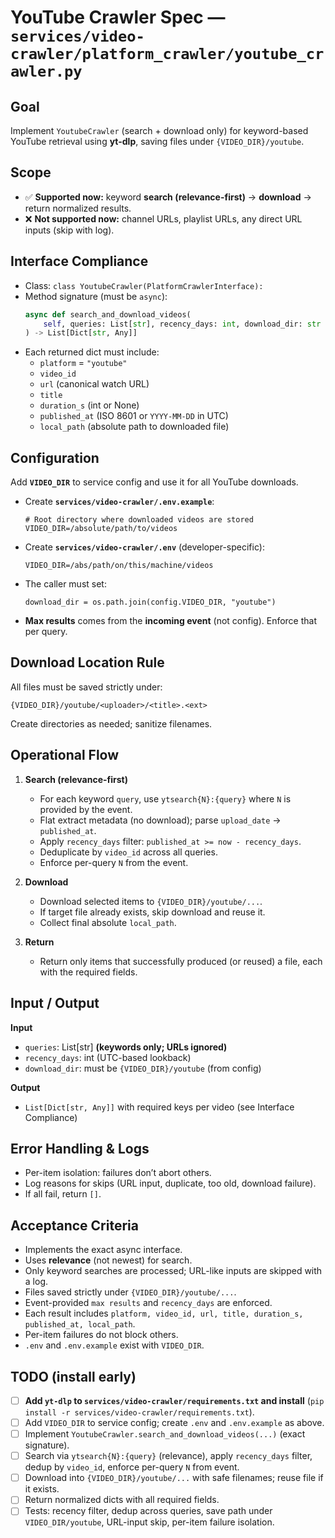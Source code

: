 # YouTube Crawler Spec — `services/video-crawler/platform_crawler/youtube_crawler.py`

## Goal
Implement `YoutubeCrawler` (search + download only) for keyword-based YouTube retrieval using **yt-dlp**, saving files under `{VIDEO_DIR}/youtube`.

## Scope
- ✅ **Supported now:** keyword **search (relevance-first)** → **download** → return normalized results.
- ❌ **Not supported now:** channel URLs, playlist URLs, any direct URL inputs (skip with log).

## Interface Compliance
- Class: `class YoutubeCrawler(PlatformCrawlerInterface):`
- Method signature (must be `async`):
  ```python
  async def search_and_download_videos(
      self, queries: List[str], recency_days: int, download_dir: str
  ) -> List[Dict[str, Any]]
  ```
- Each returned dict must include:
  - `platform` = `"youtube"`
  - `video_id`
  - `url` (canonical watch URL)
  - `title`
  - `duration_s` (int or None)
  - `published_at` (ISO 8601 or `YYYY-MM-DD` in UTC)
  - `local_path` (absolute path to downloaded file)

## Configuration
Add **`VIDEO_DIR`** to service config and use it for all YouTube downloads.

- Create **`services/video-crawler/.env.example`**:
  ```
  # Root directory where downloaded videos are stored
  VIDEO_DIR=/absolute/path/to/videos
  ```
- Create **`services/video-crawler/.env`** (developer-specific):
  ```
  VIDEO_DIR=/abs/path/on/this/machine/videos
  ```
- The caller must set:
  ```
  download_dir = os.path.join(config.VIDEO_DIR, "youtube")
  ```
- **Max results** comes from the **incoming event** (not config). Enforce that per query.

## Download Location Rule
All files must be saved strictly under:
```
{VIDEO_DIR}/youtube/<uploader>/<title>.<ext>
```
Create directories as needed; sanitize filenames.

## Operational Flow
1) **Search (relevance-first)**
   - For each keyword `query`, use `ytsearch{N}:{query}` where `N` is provided by the event.
   - Flat extract metadata (no download); parse `upload_date` → `published_at`.
   - Apply `recency_days` filter: `published_at >= now - recency_days`.
   - Deduplicate by `video_id` across all queries.
   - Enforce per-query `N` from the event.

2) **Download**
   - Download selected items to `{VIDEO_DIR}/youtube/...`.
   - If target file already exists, skip download and reuse it.
   - Collect final absolute `local_path`.

3) **Return**
   - Return only items that successfully produced (or reused) a file, each with the required fields.

## Input / Output
**Input**  
- `queries`: List[str] **(keywords only; URLs ignored)**  
- `recency_days`: int (UTC-based lookback)  
- `download_dir`: must be `{VIDEO_DIR}/youtube` (from config)

**Output**  
- `List[Dict[str, Any]]` with required keys per video (see Interface Compliance)

## Error Handling & Logs
- Per-item isolation: failures don’t abort others.
- Log reasons for skips (URL input, duplicate, too old, download failure).
- If all fail, return `[]`.

## Acceptance Criteria
- Implements the exact async interface.
- Uses **relevance** (not newest) for search.
- Only keyword searches are processed; URL-like inputs are skipped with a log.
- Files saved strictly under `{VIDEO_DIR}/youtube/...`.
- Event-provided `max results` and `recency_days` are enforced.
- Each result includes `platform, video_id, url, title, duration_s, published_at, local_path`.
- Per-item failures do not block others.
- `.env` and `.env.example` exist with `VIDEO_DIR`.

## TODO (install early)
- [ ] **Add `yt-dlp` to `services/video-crawler/requirements.txt` and install** (`pip install -r services/video-crawler/requirements.txt`).
- [ ] Add `VIDEO_DIR` to service config; create `.env` and `.env.example` as above.
- [ ] Implement `YoutubeCrawler.search_and_download_videos(...)` (exact signature).
- [ ] Search via `ytsearch{N}:{query}` (relevance), apply `recency_days` filter, dedup by `video_id`, enforce per-query `N` from event.
- [ ] Download into `{VIDEO_DIR}/youtube/...` with safe filenames; reuse file if it exists.
- [ ] Return normalized dicts with all required fields.
- [ ] Tests: recency filter, dedup across queries, save path under `VIDEO_DIR/youtube`, URL-input skip, per-item failure isolation.
